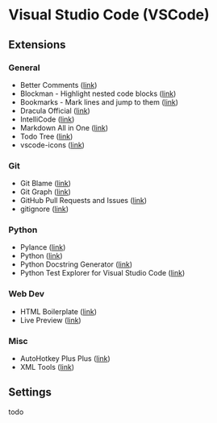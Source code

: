 # Visual Studio Code (VSCode)

## Extensions

### General
 * Better Comments ([link](https://marketplace.visualstudio.com/items?itemName=aaron-bond.better-comments))
 * Blockman - Highlight nested code blocks ([link](https://marketplace.visualstudio.com/items?itemName=leodevbro.blockman))
 * Bookmarks - Mark lines and jump to them ([link](https://marketplace.visualstudio.com/items?itemName=alefragnani.Bookmarks))
 * Dracula Official ([link](https://marketplace.visualstudio.com/items?itemName=dracula-theme.theme-dracula))
 * IntelliCode ([link](https://marketplace.visualstudio.com/items?itemName=visualstudioexptteam.vscodeintellicode))
 * Markdown All in One ([link](https://marketplace.visualstudio.com/items?itemName=yzhang.markdown-all-in-one))
 * Todo Tree ([link](https://marketplace.visualstudio.com/items?itemName=Gruntfuggly.todo-tree))
 * vscode-icons ([link](https://marketplace.visualstudio.com/items?itemName=vscode-icons-team.vscode-icons))

### Git
 * Git Blame ([link](https://marketplace.visualstudio.com/items?itemName=waderyan.gitblame))
 * Git Graph ([link](https://marketplace.visualstudio.com/items?itemName=mhutchie.git-graph))
 * GitHub Pull Requests and Issues ([link](https://marketplace.visualstudio.com/items?itemName=github.vscode-pull-request-github))
 * gitignore ([link](https://marketplace.visualstudio.com/items?itemName=codezombiech.gitignore))
 
### Python
 * Pylance ([link](https://marketplace.visualstudio.com/items?itemName=ms-python.vscode-pylance))
 * Python ([link](https://marketplace.visualstudio.com/items?itemName=ms-python.python))
 * Python Docstring Generator ([link](https://marketplace.visualstudio.com/items?itemName=njpwerner.autodocstring))
 * Python Test Explorer for Visual Studio Code ([link](https://marketplace.visualstudio.com/items?itemName=LittleFoxTeam.vscode-python-test-adapter))

### Web Dev
 * HTML Boilerplate ([link](https://marketplace.visualstudio.com/items?itemName=sidthesloth.html5-boilerplate))
 * Live Preview ([link](https://marketplace.visualstudio.com/items?itemName=ms-vscode.live-server))

### Misc
 * AutoHotkey Plus Plus ([link](https://marketplace.visualstudio.com/items?itemName=mark-wiemer.vscode-autohotkey-plus-plus))
 * XML Tools ([link](https://marketplace.visualstudio.com/items?itemName=DotJoshJohnson.xml))

## Settings

todo
